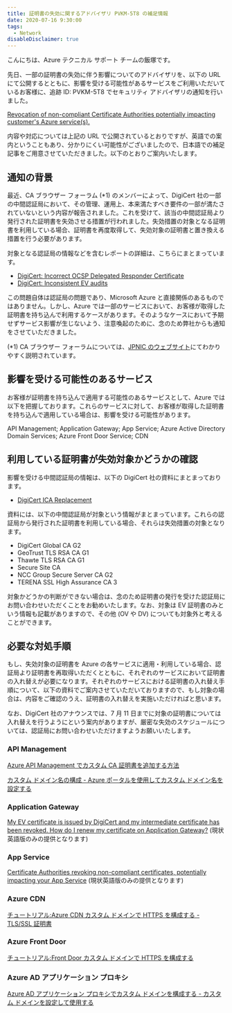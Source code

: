 ```yaml
---
title: 証明書の失効に関するアドバイザリ PVKM-5T8 の補足情報
date: 2020-07-16 9:30:00 
tags:
  - Network
disableDisclaimer: true
---
```


こんにちは、Azure テクニカル サポート チームの飯塚です。

先日、一部の証明書の失効に伴う影響についてのアドバイザリを、以下の URL にて公開するとともに、影響を受ける可能性があるサービスをご利用いただいているお客様に、追跡 ID: PVKM-5T8 でセキュリティ アドバイザリの通知を行いました。

<!-- more -->

[Revocation of non-compliant Certificate Authorities potentially impacting customer's Azure service(s).](https://azure.microsoft.com/en-us/updates/certificateauthorityrevocation/)

内容や対応については上記の URL で公開されているとおりですが、英語での案内ということもあり、分かりにくい可能性がございましたので、日本語での補足記事をご用意させていただきました。以下のとおりご案内いたします。

## 通知の背景

最近、CA ブラウザー フォーラム (*1) のメンバーによって、DigiCert 社の一部の中間認証局において、その管理、運用上、本来満たすべき要件の一部が満たされていないという内容が報告されました。これを受けて、該当の中間認証局より発行された証明書を失効させる措置が行われました。失効措置の対象となる証明書を利用している場合、証明書を再度取得して、失効対象の証明書と置き換える措置を行う必要があります。

対象となる認証局の情報などを含むレポートの詳細は、こちらにまとまっています。

* [DigiCert: Incorrect OCSP Delegated Responder Certificate](https://bugzilla.mozilla.org/show_bug.cgi?id=1649951)
* [DigiCert: Inconsistent EV audits](https://bugzilla.mozilla.org/show_bug.cgi?id=1650910)

この問題自体は認証局の問題であり、Microsoft Azure と直接関係のあるものではありません。しかし、Azure では一部のサービスにおいて、お客様が取得した証明書を持ち込んで利用するケースがあります。そのようなケースにおいて予期せずサービス影響が生じないよう、注意喚起のために、念のため弊社からも通知をさせていただきました。

(*1) CA ブラウザー フォーラムについては、[JPNIC のウェブサイト]((https://www.nic.ad.jp/ja/basics/terms/ca_browser_forum.html))にてわかりやすく説明されています。

## 影響を受ける可能性のあるサービス

お客様が証明書を持ち込んで適用する可能性のあるサービスとして、Azure では以下を把握しております。これらのサービスに対して、お客様が取得した証明書を持ち込んで適用している場合は、影響を受ける可能性があります。

API Management; Application Gateway; App Service; Azure Active Directory Domain Services; Azure Front Door Service; CDN

## 利用している証明書が失効対象かどうかの確認

影響を受ける中間認証局の情報は、以下の DigiCert 社の資料にまとまっております。

* [DigiCert ICA Replacement](https://knowledge.digicert.com/alerts/DigiCert-ICA-Replacement)

資料には、以下の中間認証局が対象という情報がまとまっています。これらの認証局から発行された証明書を利用している場合、それらは失効措置の対象となります。

* DigiCert Global CA G2
* GeoTrust TLS RSA CA G1
* Thawte TLS RSA CA G1
* Secure Site CA
* NCC Group Secure Server CA G2
* TERENA SSL High Assurance CA 3

対象かどうかの判断ができない場合は、念のため証明書の発行を受けた認証局にお問い合わせいただくことをお勧めいたします。なお、対象は EV 証明書のみという情報も記載がありますので、その他 (OV や DV) についても対象外と考えることができます。

## 必要な対処手順

もし、失効対象の証明書を Azure の各サービスに適用・利用している場合、認証局より証明書を再取得いただくとともに、それぞれのサービスにおいて証明書の入れ替えが必要になります。それぞれのサービスにおける証明書の入れ替え手順について、以下の資料でご案内させていただいておりますので、もし対象の場合は、内容をご確認のうえ、証明書の入れ替えを実施いただければと思います。

なお、DigiCert 社のアナウンスでは、7 月 11 日までに対象の証明書については入れ替えを行うようにという案内がありますが、厳密な失効のスケジュールについては、認証局にお問い合わせいただけますようお願いいたします。

### API Management

[Azure API Management でカスタム CA 証明書を追加する方法](https://docs.microsoft.com/ja-jp/azure/api-management/api-management-howto-ca-certificates)

[カスタム ドメイン名の構成 - Azure ポータルを使用してカスタム ドメイン名を設定する](https://docs.microsoft.com/ja-jp/azure/api-management/configure-custom-domain#use-the-azure-portal-to-set-a-custom-domain-name)

### Application Gateway

[My EV certificate is issued by DigiCert and my intermediate certificate has been revoked. How do I renew my certificate on Application Gateway?](https://docs.microsoft.com/en-us/azure/application-gateway/application-gateway-faq#my-ev-certificate-is-issued-by-digicert-and-my-intermediate-certificate-has-been-revoked-how-do-i-renew-my-certificate-on-application-gateway) (現状英語版のみの提供となります)

### App Service

[Certificate Authorities revoking non-compliant certificates, potentially impacting your App Service](https://azure.github.io/AppService/2020/07/14/Cert-Revoke.html) (現状英語版のみの提供となります)

### Azure CDN

[チュートリアル:Azure CDN カスタム ドメインで HTTPS を構成する - TLS/SSL 証明書](https://docs.microsoft.com/ja-jp/azure/cdn/cdn-custom-ssl?tabs=option-2-enable-https-with-your-own-certificate#tlsssl-certificates)
 
### Azure Front Door
  
[チュートリアル:Front Door カスタム ドメインで HTTPS を構成する](https://docs.microsoft.com/ja-jp/azure/frontdoor/front-door-custom-domain-https)

### Azure AD アプリケーション プロキシ 

[Azure AD アプリケーション プロキシでカスタム ドメインを構成する - カスタム ドメインを設定して使用する](https://docs.microsoft.com/ja-jp/azure/active-directory/manage-apps/application-proxy-configure-custom-domain#set-up-and-use-custom-domains)